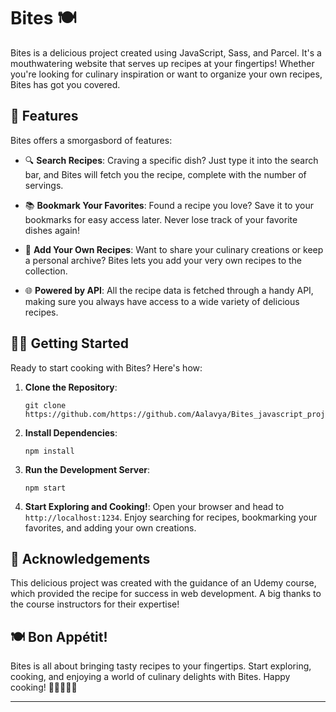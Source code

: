 # Bites 🍽️

Bites is a delicious project created using JavaScript, Sass, and Parcel. It's a mouthwatering website that serves up recipes at your fingertips! 
Whether you're looking for culinary inspiration or want to organize your own recipes, Bites has got you covered.

## 🍳 Features

Bites offers a smorgasbord of features:

- 🔍 **Search Recipes**: Craving a specific dish? Just type it into the search bar, and Bites will fetch you the recipe, complete with the number of servings.

- 📚 **Bookmark Your Favorites**: Found a recipe you love? Save it to your bookmarks for easy access later. Never lose track of your favorite dishes again!

- 📝 **Add Your Own Recipes**: Want to share your culinary creations or keep a personal archive? Bites lets you add your very own recipes to the collection.

- 🌐 **Powered by API**: All the recipe data is fetched through a handy API, making sure you always have access to a wide variety of delicious recipes.

## 🧑‍🍳 Getting Started

Ready to start cooking with Bites? Here's how:

1. **Clone the Repository**: 
   ```
   git clone https://github.com/https://github.com/Aalavya/Bites_javascript_project
   ```
   
2. **Install Dependencies**:
   ```
   npm install
   ```

3. **Run the Development Server**:
   ```
   npm start
   ```

4. **Start Exploring and Cooking!**: Open your browser and head to `http://localhost:1234`. Enjoy searching for recipes, bookmarking your favorites, and adding your own creations.

## 🙌 Acknowledgements

This delicious project was created with the guidance of an Udemy course, which provided the recipe for success in web development. A big thanks to the course instructors for their expertise!

## 🍽️ Bon Appétit!

Bites is all about bringing tasty recipes to your fingertips. Start exploring, cooking, and enjoying a world of culinary delights with Bites. Happy cooking! 🍴👩‍🍳👨‍🍳

---
